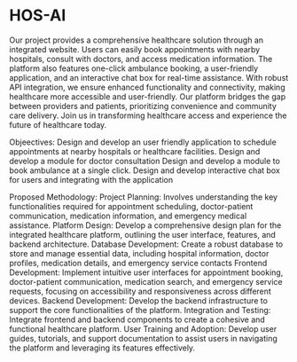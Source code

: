 # HOS-AI
Our project provides a comprehensive healthcare solution through an integrated website. Users can easily book appointments with nearby hospitals, consult with doctors, and access medication information. The platform also features one-click ambulance booking, a user-friendly application, and an interactive chat box for real-time assistance. With robust API integration, we ensure enhanced functionality and connectivity, making healthcare more accessible and user-friendly. Our platform bridges the gap between providers and patients, prioritizing convenience and community care delivery. Join us in transforming healthcare access and experience the future of healthcare today.

Objeectives:
Design and develop an user friendly application to schedule appointments at nearby hospitals or healthcare facilities. 
Design and develop a module for doctor consultation
Design and develop a module to book ambulance at a single click.
Design and develop interactive chat box for users and integrating with the application

Proposed Methodology:
Project Planning: Involves understanding the key functionalities required for appointment scheduling, doctor-patient communication, medication information, and emergency medical assistance. 
Platform Design: Develop a comprehensive design plan for the integrated healthcare platform, outlining the user interface, features, and backend architecture. 
Database Development: Create a robust database to store and manage essential data, including hospital information, doctor profiles, medication details, and emergency service contacts
Frontend Development: Implement intuitive user interfaces for appointment booking, doctor-patient communication, medication search, and emergency service requests, focusing on accessibility and responsiveness across different devices. 
Backend Development: Develop the backend infrastructure to support the core functionalities of the platform.
Integration and Testing: Integrate frontend and backend components to create a cohesive and functional healthcare platform. 
User Training and Adoption: Develop user guides, tutorials, and support documentation to assist users in navigating the platform and leveraging its features effectively.

